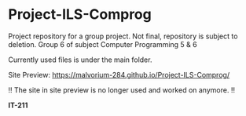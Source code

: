 # Project-ILS-Comprog

Project repository for a group project. Not final, repository is subject to deletion.
Group 6 of subject Computer Programming 5 & 6

Currently used files is under the main folder.

Site Preview: https://malvorium-284.github.io/Project-ILS-Comprog/

!! The site in site preview is no longer used and worked on anymore. !!

**IT-211**
